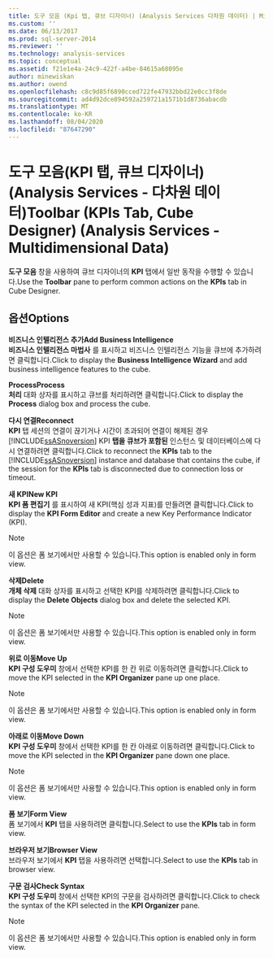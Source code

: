 ```yaml
---
title: 도구 모음 (Kpi 탭, 큐브 디자이너) (Analysis Services 다차원 데이터) | Microsoft Docs
ms.custom: ''
ms.date: 06/13/2017
ms.prod: sql-server-2014
ms.reviewer: ''
ms.technology: analysis-services
ms.topic: conceptual
ms.assetid: f21e1e4a-24c9-422f-a4be-84615a68095e
author: minewiskan
ms.author: owend
ms.openlocfilehash: c8c9d85f6890cced722fe47932bbd22e0cc3f8de
ms.sourcegitcommit: ad4d92dce894592a259721a1571b1d8736abacdb
ms.translationtype: MT
ms.contentlocale: ko-KR
ms.lasthandoff: 08/04/2020
ms.locfileid: "87647290"
---
```

# <a name="toolbar-kpis-tab-cube-designer-analysis-services---multidimensional-data"></a><span data-ttu-id="30325-102">도구 모음(KPI 탭, 큐브 디자이너)(Analysis Services - 다차원 데이터)</span><span class="sxs-lookup"><span data-stu-id="30325-102">Toolbar (KPIs Tab, Cube Designer) (Analysis Services - Multidimensional Data)</span></span>
  <span data-ttu-id="30325-103">**도구 모음** 창을 사용하여 큐브 디자이너의 **KPI** 탭에서 일반 동작을 수행할 수 있습니다.</span><span class="sxs-lookup"><span data-stu-id="30325-103">Use the **Toolbar** pane to perform common actions on the **KPIs** tab in Cube Designer.</span></span>  
  
## <a name="options"></a><span data-ttu-id="30325-104">옵션</span><span class="sxs-lookup"><span data-stu-id="30325-104">Options</span></span>  
 <span data-ttu-id="30325-105">**비즈니스 인텔리전스 추가**</span><span class="sxs-lookup"><span data-stu-id="30325-105">**Add Business Intelligence**</span></span>  
 <span data-ttu-id="30325-106">**비즈니스 인텔리전스 마법사** 를 표시하고 비즈니스 인텔리전스 기능을 큐브에 추가하려면 클릭합니다.</span><span class="sxs-lookup"><span data-stu-id="30325-106">Click to display the **Business Intelligence Wizard** and add business intelligence features to the cube.</span></span>  
  
 <span data-ttu-id="30325-107">**Process**</span><span class="sxs-lookup"><span data-stu-id="30325-107">**Process**</span></span>  
 <span data-ttu-id="30325-108">**처리** 대화 상자를 표시하고 큐브를 처리하려면 클릭합니다.</span><span class="sxs-lookup"><span data-stu-id="30325-108">Click to display the **Process** dialog box and process the cube.</span></span>  
  
 <span data-ttu-id="30325-109">**다시 연결**</span><span class="sxs-lookup"><span data-stu-id="30325-109">**Reconnect**</span></span>  
 <span data-ttu-id="30325-110">**KPI** 탭 세션의 연결이 끊기거나 시간이 초과되어 연결이 해제된 경우 [!INCLUDE[ssASnoversion](../includes/ssasnoversion-md.md)] KPI **탭을 큐브가 포함된** 인스턴스 및 데이터베이스에 다시 연결하려면 클릭합니다.</span><span class="sxs-lookup"><span data-stu-id="30325-110">Click to reconnect the **KPIs** tab to the [!INCLUDE[ssASnoversion](../includes/ssasnoversion-md.md)] instance and database that contains the cube, if the session for the **KPIs** tab is disconnected due to connection loss or timeout.</span></span>  
  
 <span data-ttu-id="30325-111">**새 KPI**</span><span class="sxs-lookup"><span data-stu-id="30325-111">**New KPI**</span></span>  
 <span data-ttu-id="30325-112">**KPI 폼 편집기** 를 표시하여 새 KPI(핵심 성과 지표)를 만들려면 클릭합니다.</span><span class="sxs-lookup"><span data-stu-id="30325-112">Click to display the **KPI Form Editor** and create a new Key Performance Indicator (KPI).</span></span>  
  
> [!NOTE]  
>  <span data-ttu-id="30325-113">이 옵션은 폼 보기에서만 사용할 수 있습니다.</span><span class="sxs-lookup"><span data-stu-id="30325-113">This option is enabled only in form view.</span></span>  
  
 <span data-ttu-id="30325-114">**삭제**</span><span class="sxs-lookup"><span data-stu-id="30325-114">**Delete**</span></span>  
 <span data-ttu-id="30325-115">**개체 삭제** 대화 상자를 표시하고 선택한 KPI를 삭제하려면 클릭합니다.</span><span class="sxs-lookup"><span data-stu-id="30325-115">Click to display the **Delete Objects** dialog box and delete the selected KPI.</span></span>  
  
> [!NOTE]  
>  <span data-ttu-id="30325-116">이 옵션은 폼 보기에서만 사용할 수 있습니다.</span><span class="sxs-lookup"><span data-stu-id="30325-116">This option is enabled only in form view.</span></span>  
  
 <span data-ttu-id="30325-117">**위로 이동**</span><span class="sxs-lookup"><span data-stu-id="30325-117">**Move Up**</span></span>  
 <span data-ttu-id="30325-118">**KPI 구성 도우미** 창에서 선택한 KPI를 한 칸 위로 이동하려면 클릭합니다.</span><span class="sxs-lookup"><span data-stu-id="30325-118">Click to move the KPI selected in the **KPI Organizer** pane up one place.</span></span>  
  
> [!NOTE]  
>  <span data-ttu-id="30325-119">이 옵션은 폼 보기에서만 사용할 수 있습니다.</span><span class="sxs-lookup"><span data-stu-id="30325-119">This option is enabled only in form view.</span></span>  
  
 <span data-ttu-id="30325-120">**아래로 이동**</span><span class="sxs-lookup"><span data-stu-id="30325-120">**Move Down**</span></span>  
 <span data-ttu-id="30325-121">**KPI 구성 도우미** 창에서 선택한 KPI를 한 칸 아래로 이동하려면 클릭합니다.</span><span class="sxs-lookup"><span data-stu-id="30325-121">Click to move the KPI selected in the **KPI Organizer** pane down one place.</span></span>  
  
> [!NOTE]  
>  <span data-ttu-id="30325-122">이 옵션은 폼 보기에서만 사용할 수 있습니다.</span><span class="sxs-lookup"><span data-stu-id="30325-122">This option is enabled only in form view.</span></span>  
  
 <span data-ttu-id="30325-123">**폼 보기**</span><span class="sxs-lookup"><span data-stu-id="30325-123">**Form View**</span></span>  
 <span data-ttu-id="30325-124">폼 보기에서 **KPI** 탭을 사용하려면 클릭합니다.</span><span class="sxs-lookup"><span data-stu-id="30325-124">Select to use the **KPIs** tab in form view.</span></span>  
  
 <span data-ttu-id="30325-125">**브라우저 보기**</span><span class="sxs-lookup"><span data-stu-id="30325-125">**Browser View**</span></span>  
 <span data-ttu-id="30325-126">브라우저 보기에서 **KPI** 탭을 사용하려면 선택합니다.</span><span class="sxs-lookup"><span data-stu-id="30325-126">Select to use the **KPIs** tab in browser view.</span></span>  
  
 <span data-ttu-id="30325-127">**구문 검사**</span><span class="sxs-lookup"><span data-stu-id="30325-127">**Check Syntax**</span></span>  
 <span data-ttu-id="30325-128">**KPI 구성 도우미** 창에서 선택한 KPI의 구문을 검사하려면 클릭합니다.</span><span class="sxs-lookup"><span data-stu-id="30325-128">Click to check the syntax of the KPI selected in the **KPI Organizer** pane.</span></span>  
  
> [!NOTE]  
>  <span data-ttu-id="30325-129">이 옵션은 폼 보기에서만 사용할 수 있습니다.</span><span class="sxs-lookup"><span data-stu-id="30325-129">This option is enabled only in form view.</span></span>  
  
  
